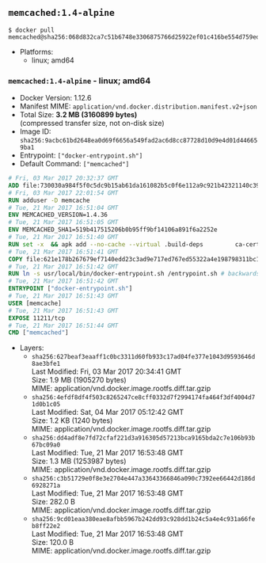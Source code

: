 ## `memcached:1.4-alpine`

```console
$ docker pull memcached@sha256:068d832ca7c51b6748e3306875766d25922ef01c416be554d759ed04cbfe1add
```

-	Platforms:
	-	linux; amd64

### `memcached:1.4-alpine` - linux; amd64

-	Docker Version: 1.12.6
-	Manifest MIME: `application/vnd.docker.distribution.manifest.v2+json`
-	Total Size: **3.2 MB (3160899 bytes)**  
	(compressed transfer size, not on-disk size)
-	Image ID: `sha256:9acbc61bd2648ea0d69f6656a549fad2ac6d8cc87728d10d9e4d01d446659ba1`
-	Entrypoint: `["docker-entrypoint.sh"]`
-	Default Command: `["memcached"]`

```dockerfile
# Fri, 03 Mar 2017 20:32:37 GMT
ADD file:730030a984f5f0c5dc9b15ab61da161082b5c0f6e112a9c921b42321140c3927 in / 
# Fri, 03 Mar 2017 22:01:54 GMT
RUN adduser -D memcache
# Tue, 21 Mar 2017 16:51:04 GMT
ENV MEMCACHED_VERSION=1.4.36
# Tue, 21 Mar 2017 16:51:05 GMT
ENV MEMCACHED_SHA1=519b417515206b0b95ff9bf14106a891f6a2252e
# Tue, 21 Mar 2017 16:51:40 GMT
RUN set -x 	&& apk add --no-cache --virtual .build-deps 		ca-certificates 		coreutils 		cyrus-sasl-dev 		dpkg-dev dpkg 		gcc 		libc-dev 		libevent-dev 		libressl 		linux-headers 		make 		perl 		tar 	&& wget -O memcached.tar.gz "https://memcached.org/files/memcached-$MEMCACHED_VERSION.tar.gz" 	&& echo "$MEMCACHED_SHA1  memcached.tar.gz" | sha1sum -c - 	&& mkdir -p /usr/src/memcached 	&& tar -xzf memcached.tar.gz -C /usr/src/memcached --strip-components=1 	&& rm memcached.tar.gz 	&& cd /usr/src/memcached 	&& ./configure 		--build="$(dpkg-architecture --query DEB_BUILD_GNU_TYPE)" 		--enable-sasl 	&& make -j "$(nproc)" 	&& make install 	&& cd / && rm -rf /usr/src/memcached 	&& runDeps="$( 		scanelf --needed --nobanner --recursive /usr/local 			| awk '{ gsub(/,/, "\nso:", $2); print "so:" $2 }' 			| sort -u 			| xargs -r apk info --installed 			| sort -u 	)" 	&& apk add --virtual .memcached-rundeps $runDeps 	&& apk del .build-deps 	&& memcached -V
# Tue, 21 Mar 2017 16:51:41 GMT
COPY file:621e178b267679ef7140edd23c3ad9e717ed767ed55322a4e198798311bc1d36 in /usr/local/bin/ 
# Tue, 21 Mar 2017 16:51:42 GMT
RUN ln -s usr/local/bin/docker-entrypoint.sh /entrypoint.sh # backwards compat
# Tue, 21 Mar 2017 16:51:42 GMT
ENTRYPOINT ["docker-entrypoint.sh"]
# Tue, 21 Mar 2017 16:51:43 GMT
USER [memcache]
# Tue, 21 Mar 2017 16:51:43 GMT
EXPOSE 11211/tcp
# Tue, 21 Mar 2017 16:51:44 GMT
CMD ["memcached"]
```

-	Layers:
	-	`sha256:627beaf3eaaff1c0bc3311d60fb933c17ad04fe377e1043d9593646d8ae3bfe1`  
		Last Modified: Fri, 03 Mar 2017 20:34:41 GMT  
		Size: 1.9 MB (1905270 bytes)  
		MIME: application/vnd.docker.image.rootfs.diff.tar.gzip
	-	`sha256:4efdf8df4f503c8265247ce8cff0332d7f2994174fa464f3df4004d71d0b1c05`  
		Last Modified: Sat, 04 Mar 2017 05:12:42 GMT  
		Size: 1.2 KB (1240 bytes)  
		MIME: application/vnd.docker.image.rootfs.diff.tar.gzip
	-	`sha256:dd4adf8e7fd72cfaf221d3a916305d57213bca9165bda2c7e106b93b67bc09a0`  
		Last Modified: Tue, 21 Mar 2017 16:53:48 GMT  
		Size: 1.3 MB (1253987 bytes)  
		MIME: application/vnd.docker.image.rootfs.diff.tar.gzip
	-	`sha256:c3b51729e0f8e3e2704e447a33643366846a090c7392ee66442d186d6928271a`  
		Last Modified: Tue, 21 Mar 2017 16:53:48 GMT  
		Size: 282.0 B  
		MIME: application/vnd.docker.image.rootfs.diff.tar.gzip
	-	`sha256:9cd01eaa380eae8afbb5967b242dd93c928dd1b24c5a4e4c931a66feb8ff22e2`  
		Last Modified: Tue, 21 Mar 2017 16:53:48 GMT  
		Size: 120.0 B  
		MIME: application/vnd.docker.image.rootfs.diff.tar.gzip
